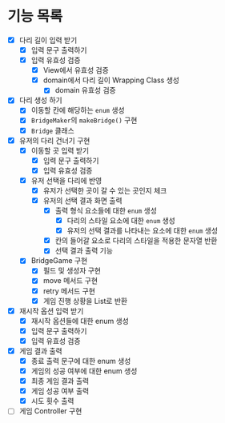 # 기능 목록

- [x] 다리 길이 입력 받기
    - [x] 입력 문구 출력하기
    - [x] 입력 유효성 검증
        - [x] View에서 유효성 검증
        - [x] domain에서 다리 길이 Wrapping Class 생성
            - [x] domain 유효성 검증
- [x] 다리 생성 하기
    - [x] 이동할 칸에 해당하는 `enum` 생성
    - [x] `BridgeMaker`의 `makeBridge()` 구현
    - [x] `Bridge` 클래스
- [x] 유저의 다리 건너기 구현
    - [x] 이동할 곳 입력 받기
        - [x] 입력 문구 출력하기
        - [x] 입력 유효성 검증
    - [x] 유저 선택을 다리에 반영
        - [x] 유저가 선택한 곳이 갈 수 있는 곳인지 체크
        - [x] 유저의 선택 결과 화면 출력
            - [x] 출력 형식 요소들에 대한 `enum` 생성
                - [x] 다리의 스타일 요소에 대한 `enum` 생성
                - [x] 유저의 선택 결과를 나타내는 요소에 대한 `enum` 생성
            - [x] 칸의 들어갈 요소로 다리의 스타일을 적용한 문자열 반환 
            - [x] 선택 결과 출력 기능
    - [x] BridgeGame 구현
        - [x] 필드 및 생성자 구현
        - [x] move 메서드 구현
        - [x] retry 메서드 구현
        - [x] 게임 진행 상황을 List로 반환
- [x] 재시작 옵션 입력 받기
    - [x] 재시작 옵션들에 대한 enum 생성
    - [x] 입력 문구 출력하기
    - [x] 입력 유효성 검증
- [x] 게임 결과 출력
    - [x] 종료 출력 문구에 대한 enum 생성
    - [x] 게임의 성공 여부에 대한 enum 생성
    - [x] 최종 게임 결과 출력
    - [x] 게임 성공 여부 출력
    - [x] 시도 횟수 출력
- [ ] 게임 Controller 구현